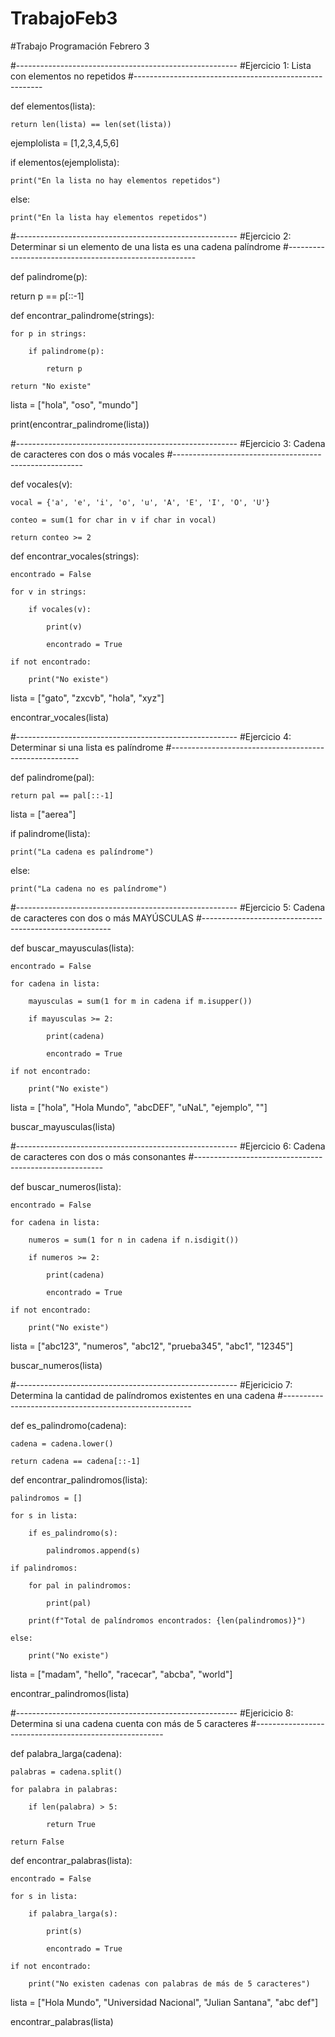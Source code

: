 # TrabajoFeb3

#Trabajo Programación Febrero 3

#-------------------------------------------------------
#Ejercicio 1: Lista con elementos no repetidos
#-------------------------------------------------------

def elementos(lista):

    return len(lista) == len(set(lista))


ejemplolista = [1,2,3,4,5,6]

if elementos(ejemplolista):

    print("En la lista no hay elementos repetidos")

else:

    print("En la lista hay elementos repetidos")
    

#-------------------------------------------------------
#Ejercicio 2: Determinar si un elemento de una lista es una cadena palíndrome 
#-------------------------------------------------------

def palindrome(p):

   return p == p[::-1]

def encontrar_palindrome(strings):

    for p in strings:
    
        if palindrome(p):
        
            return p
            
    return "No existe"

lista = ["hola", "oso", "mundo"]

print(encontrar_palindrome(lista))

#-------------------------------------------------------
#Ejercicio 3: Cadena de caracteres con dos o más vocales
#-------------------------------------------------------

def vocales(v):

    vocal = {'a', 'e', 'i', 'o', 'u', 'A', 'E', 'I', 'O', 'U'}
    
    conteo = sum(1 for char in v if char in vocal)
    
    return conteo >= 2

def encontrar_vocales(strings):

    encontrado = False  
    
    for v in strings:
    
        if vocales(v):
        
            print(v)
            
            encontrado = True  
    
    if not encontrado:
    
        print("No existe")

lista = ["gato", "zxcvb", "hola", "xyz"]

encontrar_vocales(lista)


#-------------------------------------------------------
#Ejercicio 4: Determinar si una lista es palíndrome 
#-------------------------------------------------------

def palindrome(pal):

    return pal == pal[::-1]

lista = ["aerea"]

if palindrome(lista):

    print("La cadena es palíndrome")
    
else:

    print("La cadena no es palíndrome")

#-------------------------------------------------------
#Ejercicio 5: Cadena de caracteres con dos o más MAYÚSCULAS
#-------------------------------------------------------

def buscar_mayusculas(lista):

    encontrado = False  
    
    for cadena in lista:
    
        mayusculas = sum(1 for m in cadena if m.isupper())
        
        if mayusculas >= 2:
        
            print(cadena)
            
            encontrado = True
    
    if not encontrado:
    
        print("No existe")

lista = ["hola", "Hola Mundo", "abcDEF", "uNaL", "ejemplo", ""]

buscar_mayusculas(lista)

#-------------------------------------------------------
#Ejercicio 6: Cadena de caracteres con dos o más consonantes
#-------------------------------------------------------

def buscar_numeros(lista):

    encontrado = False  
    
    for cadena in lista:
    
        numeros = sum(1 for n in cadena if n.isdigit())

        if numeros >= 2:
        
            print(cadena)
            
            encontrado = True 
    
    if not encontrado:
    
        print("No existe")

lista = ["abc123", "numeros", "abc12", "prueba345", "abc1", "12345"]

buscar_numeros(lista)

#-------------------------------------------------------
#Ejericicio 7: Determina la cantidad de palíndromos existentes en una cadena
#-------------------------------------------------------

def es_palindromo(cadena):

    cadena = cadena.lower()
    
    return cadena == cadena[::-1]

def encontrar_palindromos(lista):

    palindromos = []
    
    for s in lista:
    
        if es_palindromo(s):
        
            palindromos.append(s)  
    
    if palindromos:
    
        for pal in palindromos:
        
            print(pal)  
            
        print(f"Total de palíndromos encontrados: {len(palindromos)}")
        
    else:
    
        print("No existe")

lista = ["madam", "hello", "racecar", "abcba", "world"]

encontrar_palindromos(lista)

#-------------------------------------------------------
#Ejericicio 8: Determina si una cadena cuenta con más de 5 caracteres
#-------------------------------------------------------

def palabra_larga(cadena):

    palabras = cadena.split()
    
    for palabra in palabras:
    
        if len(palabra) > 5:
        
            return True
            
    return False

def encontrar_palabras(lista):

    encontrado = False
    
    for s in lista:
    
        if palabra_larga(s):
        
            print(s)  
            
            encontrado = True
    
    if not encontrado:
    
        print("No existen cadenas con palabras de más de 5 caracteres")

lista = ["Hola Mundo", "Universidad Nacional", "Julian Santana", "abc def"]

encontrar_palabras(lista)
